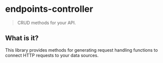 # endpoints-controller
> CRUD methods for your API.

## What is it?
This library provides methods for generating request handling functions to connect HTTP requests to your data sources.
